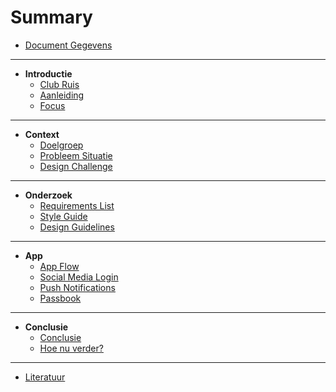 # Summary

* [Document Gegevens](README.md)

---

* **Introductie**
  * [Club Ruis](introduction/club-ruis.md)
  * [Aanleiding](introduction/motivation.md)
  * [Focus](introduction/focus.md)

---

* **Context**
  * [Doelgroep](context/focus-group.md)
  * [Probleem Situatie](context/problem.md)
  * [Design Challenge](context/design-challenge.md)

---

* **Onderzoek**
  * [Requirements List](research/requirements-list.md)
  * [Style Guide](design/style-guide.md)
  * [Design Guidelines](design/guidelines.md)

---

* **App**
  * [App Flow](prototype/flow.md)
  * [Social Media Login](prototype/social-media-login.md)
  * [Push Notifications](prototype/push-notifications.md)
  * [Passbook](prototype/passbook.md)

---

* **Conclusie**
  * [Conclusie](closing/conclusion.md)
  * [Hoe nu verder?](closing/vision.md)

---

* [Literatuur](misc/literature.md)

